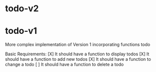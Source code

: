 # todo-v2

# todo-v1
More complex implementation of Version 1 incorporating functions todo

Basic Requirements:
[X] It should have a function to display todos
[X] It should have a function to add new todos
[X] It should have a function to change a todo
[ ] It should have a function to delete a todo


